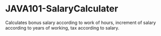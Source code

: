 # JAVA101-SalaryCalculater

Calculates bonus salary according to work of hours, increment of salary according to years of working, tax according to salary.
